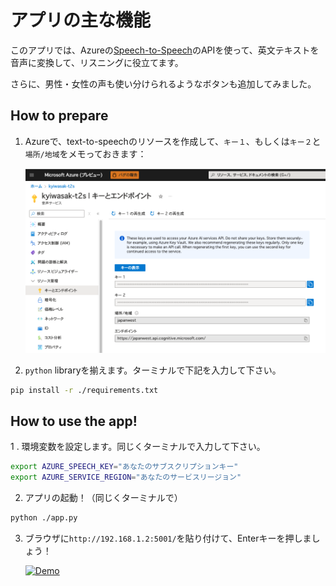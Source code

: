 # アプリの主な機能

このアプリでは、Azureの[Speech-to-Speech](https://learn.microsoft.com/en-us/azure/ai-services/speech-service/text-to-speech)のAPIを使って、英文テキストを音声に変換して、リスニングに役立てます。

さらに、男性・女性の声も使い分けられるようなボタンも追加してみました。

## How to prepare

1. Azureで、text-to-speechのリソースを作成して、`キー１`、もしくは`キー２`と`場所/地域`をメモっておきます：

    ![](./docs/image.png)

2. `python` libraryを揃えます。ターミナルで下記を入力して下さい。

```sh
pip install -r ./requirements.txt
```

## How to use the app!

1 . 環境変数を設定します。同じくターミナルで入力して下さい。

```sh
export AZURE_SPEECH_KEY="あなたのサブスクリプションキー"
export AZURE_SERVICE_REGION="あなたのサービスリージョン"
```


2. アプリの起動！（同じくターミナルで）

```sh
python ./app.py
```

3. ブラウザに`http://192.168.1.2:5001/`を貼り付けて、Enterキーを押しましょう！

    [![Demo](https://img.youtube.com/vi/FoVX-mC2KSA/0.jpg)](https://www.youtube.com/watch?v=FoVX-mC2KSA)
